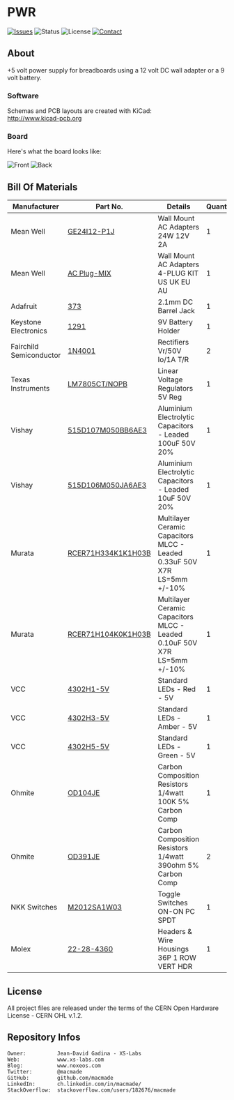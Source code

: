 PWR
===

[![Issues](http://img.shields.io/github/issues/macmade/PWR.svg?style=flat)](https://github.com/macmade/PWR/issues)
![Status](https://img.shields.io/badge/status-active-brightgreen.svg?style=flat)
![License](https://img.shields.io/badge/license-ohl-brightgreen.svg?style=flat)
[![Contact](https://img.shields.io/badge/contact-@macmade-blue.svg?style=flat)](https://twitter.com/macmade)

About
-----

+5 volt power supply for breadboards using a 12 volt DC wall adapter or a 9 volt battery.

### Software

Schemas and PCB layouts are created with KiCad:  
http://www.kicad-pcb.org

### Board

Here's what the board looks like:

![Front](https://raw.githubusercontent.com/macmade/PWR/master/image/front.jpg)
![Back](https://raw.githubusercontent.com/macmade/PWR/master/image/back.jpg)

Bill Of Materials
-----------------

| Manufacturer            | Part No.             | Details                                                                  | Quantity |
|-------------------------|----------------------|--------------------------------------------------------------------------|----------|
| Mean Well               | [GE24I12-P1J]        | Wall Mount AC Adapters 24W 12V 2A                                        | 1        |
| Mean Well               | [AC Plug-MIX]        | Wall Mount AC Adapters 4-PLUG KIT US UK EU AU                            | 1        |
| Adafruit                | [373]                | 2.1mm DC Barrel Jack                                                     | 1        |
| Keystone Electronics    | [1291]               | 9V Battery Holder                                                        | 1        |
| Fairchild Semiconductor | [1N4001]             | Rectifiers Vr/50V Io/1A T/R                                              | 2        |
| Texas Instruments       | [LM7805CT/NOPB]      | Linear Voltage Regulators 5V Reg                                         | 1        |
| Vishay                  | [515D107M050BB6AE3]  | Aluminium Electrolytic Capacitors - Leaded 100uF 50V 20%                 | 1        |
| Vishay                  | [515D106M050JA6AE3]  | Aluminium Electrolytic Capacitors - Leaded 10uF 50V 20%                  | 1        |
| Murata                  | [RCER71H334K1K1H03B] | Multilayer Ceramic Capacitors MLCC - Leaded 0.33uF 50V X7R LS=5mm +/-10% | 1        |
| Murata                  | [RCER71H104K0K1H03B] | Multilayer Ceramic Capacitors MLCC - Leaded 0.10uF 50V X7R LS=5mm +/-10% | 1        |
| VCC                     | [4302H1-5V]          | Standard LEDs - Red - 5V                                                 | 1        |
| VCC                     | [4302H3-5V]          | Standard LEDs - Amber - 5V                                               | 1        |
| VCC                     | [4302H5-5V]          | Standard LEDs - Green - 5V                                               | 1        |
| Ohmite                  | [OD104JE]            | Carbon Composition Resistors 1/4watt 100K 5% Carbon Comp                 | 1        |
| Ohmite                  | [OD391JE]            | Carbon Composition Resistors 1/4watt 390ohm 5% Carbon Comp               | 2        |
| NKK Switches            | [M2012SA1W03]        | Toggle Switches ON-ON PC SPDT                                            | 1        |
| Molex                   | [22-28-4360]         | Headers & Wire Housings 36P 1 ROW VERT HDR                               | 1        |

[GE24I12-P1J]: https://www.mouser.ch/Search/ProductDetail.aspx?R=GE24I12-P1Jvirtualkey63430000virtualkey709-GE24I12-P1J
[AC Plug-MIX]: https://www.mouser.ch/Search/ProductDetail.aspx?R=AC_Plug-MIXvirtualkey63430000virtualkey709-ACPLUG-MIX
[373]: https://www.mouser.ch/Search/ProductDetail.aspx?R=373virtualkey54850000virtualkey485-373
[1291]: https://www.mouser.ch/Search/ProductDetail.aspx?R=1291virtualkey53400000virtualkey534-1291
[1N4001]: https://www.mouser.ch/Search/ProductDetail.aspx?R=1N4001virtualkey51210000virtualkey512-1N4001
[LM7805CT/NOPB]: https://www.mouser.ch/Search/ProductDetail.aspx?R=LM7805CT%2fNOPBvirtualkey59500000virtualkey926-LM7805CT%2fNOPB
[515D107M050BB6AE3]: https://www.mouser.ch/Search/ProductDetail.aspx?R=515D107M050BB6AE3virtualkey61320000virtualkey75-515D107M050BB6AE3
[515D106M050JA6AE3]: https://www.mouser.ch/Search/ProductDetail.aspx?R=515D106M050JA6AE3virtualkey61320000virtualkey75-515D106M050JA6AE3
[RCER71H334K1K1H03B]: https://www.mouser.ch/Search/ProductDetail.aspx?R=RCER71H334K1K1H03Bvirtualkey64800000virtualkey81-RCER71H334K1K1H3B
[RCER71H104K0K1H03B]: https://www.mouser.ch/Search/ProductDetail.aspx?R=RCER71H104K0K1H03Bvirtualkey64800000virtualkey81-RCER71H104K0K1H3B
[4302H1-5V]: https://www.mouser.ch/Search/ProductDetail.aspx?R=4302H1-5Vvirtualkey60600000virtualkey606-4302H1-5V
[4302H3-5V]: https://www.mouser.ch/Search/ProductDetail.aspx?R=4302H3-5Vvirtualkey60600000virtualkey606-4302H3-5V
[4302H5-5V]: https://www.mouser.ch/Search/ProductDetail.aspx?R=4302H5-5Vvirtualkey60600000virtualkey606-4302H5-5V
[OD104JE]: https://www.mouser.ch/Search/ProductDetail.aspx?R=OD104JEvirtualkey58810000virtualkey588-OD104JE
[OD391JE]: https://www.mouser.ch/Search/ProductDetail.aspx?R=OD391JEvirtualkey58810000virtualkey588-OD391JE
[M2012SA1W03]: https://www.mouser.ch/Search/ProductDetail.aspx?R=M2012SA1W03virtualkey63300000virtualkey633-M2012A03
[22-28-4360]: https://www.mouser.ch/Search/ProductDetail.aspx?R=22-28-4360virtualkey53810000virtualkey538-22-28-4360

License
-------

All project files are released under the terms of the CERN Open Hardware License - CERN OHL v.1.2.

Repository Infos
----------------

    Owner:			Jean-David Gadina - XS-Labs
    Web:			www.xs-labs.com
    Blog:			www.noxeos.com
    Twitter:		@macmade
    GitHub:			github.com/macmade
    LinkedIn:		ch.linkedin.com/in/macmade/
    StackOverflow:	stackoverflow.com/users/182676/macmade
